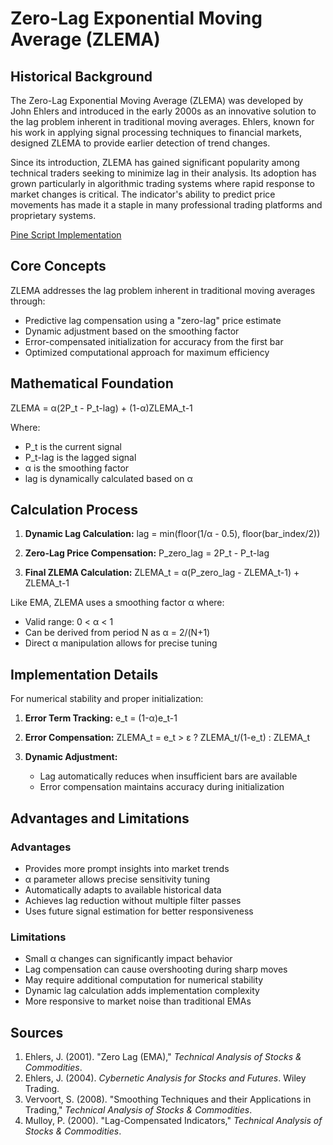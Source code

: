 # Zero-Lag Exponential Moving Average (ZLEMA)

## Historical Background

The Zero-Lag Exponential Moving Average (ZLEMA) was developed by John Ehlers and introduced in the early 2000s as an innovative solution to the lag problem inherent in traditional moving averages. Ehlers, known for his work in applying signal processing techniques to financial markets, designed ZLEMA to provide earlier detection of trend changes.

Since its introduction, ZLEMA has gained significant popularity among technical traders seeking to minimize lag in their analysis. Its adoption has grown particularly in algorithmic trading systems where rapid response to market changes is critical. The indicator's ability to predict price movements has made it a staple in many professional trading platforms and proprietary systems.

[Pine Script Implementation](https://github.com/mihakralj/pinescript/blob/main/indicators/trends_IIR/zlema.pine)

## Core Concepts

ZLEMA addresses the lag problem inherent in traditional moving averages through:

- Predictive lag compensation using a "zero-lag" price estimate
- Dynamic adjustment based on the smoothing factor
- Error-compensated initialization for accuracy from the first bar
- Optimized computational approach for maximum efficiency

## Mathematical Foundation

ZLEMA = α(2P_t - P_t-lag) + (1-α)ZLEMA_t-1

Where:
- P_t is the current signal
- P_t-lag is the lagged signal
- α is the smoothing factor
- lag is dynamically calculated based on α

## Calculation Process

1. **Dynamic Lag Calculation:**
   lag = min(floor(1/α - 0.5), floor(bar_index/2))

2. **Zero-Lag Price Compensation:**
   P_zero_lag = 2P_t - P_t-lag

3. **Final ZLEMA Calculation:**
   ZLEMA_t = α(P_zero_lag - ZLEMA_t-1) + ZLEMA_t-1

Like EMA, ZLEMA uses a smoothing factor α where:
- Valid range: 0 < α < 1
- Can be derived from period N as α = 2/(N+1)
- Direct α manipulation allows for precise tuning

## Implementation Details

For numerical stability and proper initialization:

1. **Error Term Tracking:**
   e_t = (1-α)e_t-1

2. **Error Compensation:**
   ZLEMA_t = e_t > ε ? ZLEMA_t/(1-e_t) : ZLEMA_t

3. **Dynamic Adjustment:**
   - Lag automatically reduces when insufficient bars are available
   - Error compensation maintains accuracy during initialization

## Advantages and Limitations

### Advantages
- Provides more prompt insights into market trends
- α parameter allows precise sensitivity tuning
- Automatically adapts to available historical data
- Achieves lag reduction without multiple filter passes
- Uses future signal estimation for better responsiveness

### Limitations
- Small α changes can significantly impact behavior
- Lag compensation can cause overshooting during sharp moves
- May require additional computation for numerical stability
- Dynamic lag calculation adds implementation complexity
- More responsive to market noise than traditional EMAs

## Sources

1. Ehlers, J. (2001). "Zero Lag (EMA)," *Technical Analysis of Stocks & Commodities*.
2. Ehlers, J. (2004). *Cybernetic Analysis for Stocks and Futures*. Wiley Trading.
3. Vervoort, S. (2008). "Smoothing Techniques and their Applications in Trading," *Technical Analysis of Stocks & Commodities*.
4. Mulloy, P. (2000). "Lag-Compensated Indicators," *Technical Analysis of Stocks & Commodities*.
